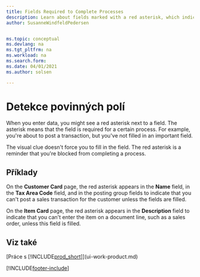 ```yaml
---
title: Fields Required to Complete Processes
description: Learn about fields marked with a red asterisk, which indicates that they're required and must be filled in to complete a process.
author: SusanneWindfeldPedersen


ms.topic: conceptual
ms.devlang: na
ms.tgt_pltfrm: na
ms.workload: na
ms.search.form:
ms.date: 04/01/2021
ms.author: solsen

---
```

# Detekce povinných polí

When you enter data, you might see a red asterisk next to a field. The asterisk means that the field is required for a certain process. For example, you're about to post a transaction, but you've not filled in an important field.

The visual clue doesn't force you to fill in the field. The red asterisk is a reminder that you're blocked from completing a process.

## Příklady

On the **Customer Card** page, the red asterisk appears in the **Name** field, in the **Tax Area Code** field, and in the posting group fields to indicate that you can't post a sales transaction for the customer unless the fields are filled.

On the **Item Card** page, the red asterisk appears in the **Description** field to indicate that you can't enter the item on a document line, such as a sales order, unless this field is filled.

## Viz také

[Práce s [!INCLUDE[prod_short](includes/prod_short.md)]](ui-work-product.md)


[!INCLUDE[footer-include](includes/footer-banner.md)]